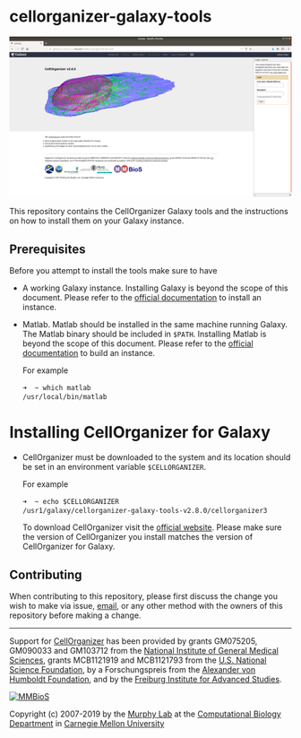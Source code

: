 # cellorganizer-galaxy-tools

![screenshot](/images/screenshot.png)

This repository contains the CellOrganizer Galaxy tools and the instructions on how to install them on your Galaxy instance.

## Prerequisites

Before you attempt to install the tools make sure to have

* A working Galaxy instance. Installing Galaxy is beyond the scope of this document. Please refer to the [official documentation](https://galaxyproject.org/admin/get-galaxy/) to install an instance.
* Matlab. Matlab should be installed in the same machine running Galaxy. The Matlab binary should be included in `$PATH`. Installing Matlab is beyond the scope of this document. Please refer to the [official documentation](https://www.mathworks.com/support/install-matlab.html?q=&page=1) to build an instance.

  For example

  ```
  ➜  ~ which matlab
  /usr/local/bin/matlab
  ```

# Installing CellOrganizer for Galaxy

* CellOrganizer must be downloaded to the system and its location should be set in an environment variable `$CELLORGANIZER`.

  For example

  ```
  ➜  ~ echo $CELLORGANIZER
  /usr1/galaxy/cellorganizer-galaxy-tools-v2.8.0/cellorganizer3
  ```

  To download CellOrganizer visit the [official website](http://www.cellorganizer.org). Please make sure the version of CellOrganizer you install matches the version of CellOrganizer for Galaxy. 

## Contributing

When contributing to this repository, please first discuss the change you wish to make via issue, [email](mailto:cellorganizer-dev@compbio.cmu.edu), or any other method with the owners of this repository before making a change.

---

Support for [CellOrganizer](http://cellorganizer.org/) has been provided by grants GM075205, GM090033 and GM103712 from the [National Institute of General Medical Sciences](http://www.nigms.nih.gov/), grants MCB1121919 and MCB1121793 from the [U.S. National Science Foundation](http://nsf.gov/), by a Forschungspreis from the [Alexander von Humboldt Foundation](http://www.humboldt-foundation.de/), and by the [Freiburg Institute for Advanced Studies](http://www.frias.uni-freiburg.de/lifenet?set_language=en).

[![MMBioS](https://i1.wp.com/www.cellorganizer.org/wp-content/uploads/2017/08/MMBioSlogo-e1503517857313.gif?h=60)](http://www.mmbios.org)

Copyright (c) 2007-2019 by the [Murphy Lab](http://murphylab.web.cmu.edu) at the [Computational Biology Department](http://www.cbd.cmu.edu) in [Carnegie Mellon University](http://www.cmu.edu)

